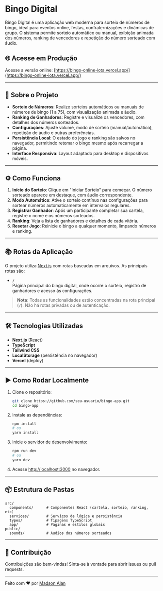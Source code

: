 # Bingo Digital

Bingo Digital é uma aplicação web moderna para sorteio de números de bingo, ideal para eventos online, festas, confraternizações e dinâmicas de grupo. O sistema permite sorteio automático ou manual, exibição animada dos números, ranking de vencedores e repetição do número sorteado com áudio.

## 🌐 Acesse em Produção

Acesse a versão online: [https://bingo-online-iota.vercel.app/](https://bingo-online-iota.vercel.app/)

---

## 🚀 Sobre o Projeto

- **Sorteio de Números**: Realize sorteios automáticos ou manuais de números de bingo (1 a 75), com visualização animada e áudio.
- **Ranking de Ganhadores**: Registre e visualize os vencedores, com detalhes dos números sorteados.
- **Configurações**: Ajuste volume, modo de sorteio (manual/automático), repetição de áudio e outras preferências.
- **Persistência Local**: O estado do jogo e ranking são salvos no navegador, permitindo retomar o bingo mesmo após recarregar a página.
- **Interface Responsiva**: Layout adaptado para desktop e dispositivos móveis.

---

## ⚙️ Como Funciona

1. **Início do Sorteio**: Clique em "Iniciar Sorteio" para começar. O número sorteado aparece em destaque, com áudio correspondente.
2. **Modo Automático**: Ative o sorteio contínuo nas configurações para sortear números automaticamente em intervalos regulares.
3. **Registrar Ganhador**: Após um participante completar sua cartela, registre o nome e os números sorteados.
4. **Ranking**: Veja a lista de ganhadores e detalhes de cada vitória.
5. **Resetar Jogo**: Reinicie o bingo a qualquer momento, limpando números e ranking.

---

## 📚 Rotas da Aplicação

O projeto utiliza [Next.js](https://nextjs.org/) com rotas baseadas em arquivos. As principais rotas são:

- `/`  
  Página principal do bingo digital, onde ocorre o sorteio, registro de ganhadores e acesso às configurações.

> **Nota:** Todas as funcionalidades estão concentradas na rota principal (`/`). Não há rotas privadas ou de autenticação.

---

## 🛠 Tecnologias Utilizadas

- **Next.js** (React)
- **TypeScript**
- **Tailwind CSS**
- **LocalStorage** (persistência no navegador)
- **Vercel** (deploy)

---

## ▶️ Como Rodar Localmente

1. Clone o repositório:
    ```bash
    git clone https://github.com/seu-usuario/bingo-app.git
    cd bingo-app
    ```

2. Instale as dependências:
    ```bash
    npm install
    # ou
    yarn install
    ```

3. Inicie o servidor de desenvolvimento:
    ```bash
    npm run dev
    # ou
    yarn dev
    ```

4. Acesse [http://localhost:3000](http://localhost:3000) no navegador.

---

## 📦 Estrutura de Pastas

```
src/
  components/      # Componentes React (cartela, sorteio, ranking, etc)
  services/        # Serviços de lógica e persistência
  types/           # Tipagens TypeScript
  app/             # Páginas e estilos globais
public/
  sounds/          # Áudios dos números sorteados
```

---

## 🤝 Contribuição

Contribuições são bem-vindas! Sinta-se à vontade para abrir issues ou pull requests.

---

Feito com ❤️ por [Madson Alan](https://github.com/MadsonAlan)